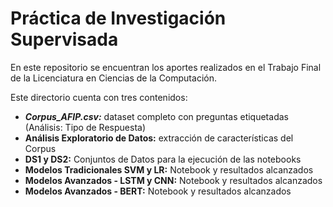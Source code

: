 # Práctica de Investigación Supervisada 
En este repositorio se encuentran los aportes realizados en el Trabajo Final de la Licenciatura en Ciencias de la Computación.

Este directorio cuenta con tres contenidos:
- _**Corpus_AFIP.csv:**_ dataset completo con preguntas etiquetadas (Análisis: Tipo de Respuesta)
- **Análisis Exploratorio de Datos:** extracción de características del Corpus
- **DS1 y DS2:** Conjuntos de Datos para la ejecución de las notebooks
- **Modelos Tradicionales SVM y LR:** Notebook y resultados alcanzados
- **Modelos Avanzados - LSTM y CNN:** Notebook y resultados alcanzados
- **Modelos Avanzados - BERT:** Notebook y resultados alcanzados
